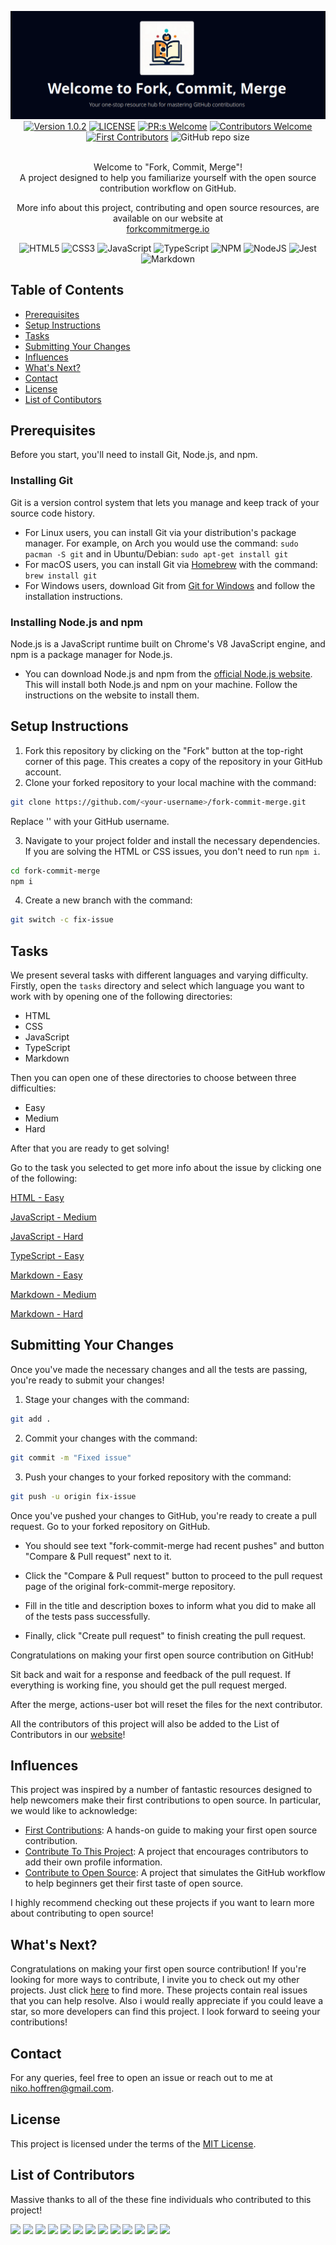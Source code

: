 <div align="center">

![Fork, Commit, Merge](/assets/images/fork-commit-merge-web-banner.png)
[![Version 1.0.2](https://img.shields.io/badge/Version-1.0.2-orange.svg)](https://github.com/nikohoffren/fork-commit-merge/pulls)
[![LICENSE](https://img.shields.io/badge/license-MIT-blue.svg)](LICENSE)
[![PR:s Welcome](https://img.shields.io/badge/PR:s-Welcome-brightgreen.svg)](https://github.com/nikohoffren/fork-commit-merge/pulls)
[![Contributors Welcome](https://img.shields.io/badge/Contributors-Welcome-purple.svg)](https://github.com/nikohoffren/fork-commit-merge/pulls)
[![First Contributors](https://img.shields.io/badge/first-contributors-brightgreen.svg)](https://github.com/nikohoffren/fork-commit-merge/pulls)
![GitHub repo size](https://img.shields.io/github/repo-size/nikohoffren/fork-commit-merge)

<br>
Welcome to "Fork, Commit, Merge"!<br>A project designed to help you familiarize yourself with the open source contribution workflow on GitHub.

More info about this project, contributing and open source resources, are available on our website at
<br>[forkcommitmerge.io](https://forkcommitmerge.io)

![HTML5](https://img.shields.io/badge/html5-%23E34F26.svg?style=for-the-badge&logo=html5&logoColor=white) ![CSS3](https://img.shields.io/badge/css3-%231572B6.svg?style=for-the-badge&logo=css3&logoColor=white) ![JavaScript](https://img.shields.io/badge/javascript-%23323330.svg?style=for-the-badge&logo=javascript&logoColor=%23F7DF1E) ![TypeScript](https://img.shields.io/badge/typescript-%23007ACC.svg?style=for-the-badge&logo=typescript&logoColor=white) ![NPM](https://img.shields.io/badge/NPM-%23000000.svg?style=for-the-badge&logo=npm&logoColor=white) ![NodeJS](https://img.shields.io/badge/node.js-6DA55F?style=for-the-badge&logo=node.js&logoColor=white) ![Jest](https://img.shields.io/badge/jest-%23E34F26.svg?style=for-the-badge&logo=jest&logoColor=white) ![Markdown](https://img.shields.io/badge/markdown-%23000000.svg?style=for-the-badge&logo=markdown&logoColor=white)


</div>

## Table of Contents

-   [Prerequisites](#prerequisites)
-   [Setup Instructions](#setup-instructions)
-   [Tasks](#tasks)
-   [Submitting Your Changes](#submitting-your-changes)
-   [Influences](#influences)
-   [What's Next?](#whats-next)
-   [Contact](#contact)
-   [License](#license)
-   [List of Contibutors](#list-of-contributors)

## Prerequisites

Before you start, you'll need to install Git, Node.js, and npm.

### Installing Git

Git is a version control system that lets you manage and keep track of your source code history.

- For Linux users, you can install Git via your distribution's package manager. For example, on Arch you would use the command: `sudo pacman -S git` and in Ubuntu/Debian: `sudo apt-get install git`
- For macOS users, you can install Git via [Homebrew](https://brew.sh/) with the command: `brew install git`
- For Windows users, download Git from [Git for Windows](https://gitforwindows.org/) and follow the installation instructions.

### Installing Node.js and npm

Node.js is a JavaScript runtime built on Chrome's V8 JavaScript engine, and npm is a package manager for Node.js.

- You can download Node.js and npm from the [official Node.js website](https://nodejs.org/en/download/). This will install both Node.js and npm on your machine. Follow the instructions on the website to install them.


## Setup Instructions

1. Fork this repository by clicking on the "Fork" button at the top-right corner of this page. This creates a copy of the repository in your GitHub account.
2. Clone your forked repository to your local machine with the command:

```bash
git clone https://github.com/<your-username>/fork-commit-merge.git
```

Replace '<your-username>' with your GitHub username.

3. Navigate to your project folder and install the necessary dependencies. If you are solving the HTML or CSS issues, you don't need to run `npm i`.

```bash
cd fork-commit-merge
npm i
```

4. Create a new branch with the command:

```bash
git switch -c fix-issue
```

## Tasks

We present several tasks with different languages and varying difficulty.
Firstly, open the `tasks` directory and select which language you want to work with by opening one of the following directories:
-   HTML
-   CSS
-   JavaScript
-   TypeScript
-   Markdown

Then you can open one of these directories to choose between three difficulties:
-   Easy
-   Medium
-   Hard

After that you are ready to get solving!

Go to the task you selected to get more info about the issue by clicking one of the following:

[HTML - Easy](https://github.com/nikohoffren/fork-commit-merge/issues/41)

[JavaScript - Medium](https://github.com/nikohoffren/fork-commit-merge/issues/40)

[JavaScript - Hard](https://github.com/nikohoffren/fork-commit-merge/issues/42)

[TypeScript - Easy](https://github.com/nikohoffren/fork-commit-merge/issues/54)

[Markdown - Easy](https://github.com/nikohoffren/fork-commit-merge/issues/50)

[Markdown - Medium](https://github.com/nikohoffren/fork-commit-merge/issues/51)

[Markdown - Hard](https://github.com/nikohoffren/fork-commit-merge/issues/56)

## Submitting Your Changes

Once you've made the necessary changes and all the tests are passing, you're ready to submit your changes!

1. Stage your changes with the command:

```bash
git add .
```

2. Commit your changes with the command:

```bash
git commit -m "Fixed issue"
```

3. Push your changes to your forked repository with the command:

```bash
git push -u origin fix-issue
```

Once you've pushed your changes to GitHub, you're ready to create a pull request. Go to your forked repository on GitHub.

-   You should see text "fork-commit-merge had recent pushes" and button "Compare & Pull request" next to it.

-   Click the "Compare & Pull request" button to proceed to the pull request page of the original fork-commit-merge repository.

-   Fill in the title and description boxes to inform what you did to make all of the tests pass successfully.

-   Finally, click "Create pull request" to finish creating the pull request.

Congratulations on making your first open source contribution on GitHub!

Sit back and wait for a response and feedback of the pull request. If everything is working fine, you should get the pull request merged.

After the merge, actions-user bot will reset the files for the next contributor.

All the contributors of this project will also be added to the List of Contributors in our [website](https://forkcommitmerge.io)!

## Influences

This project was inspired by a number of fantastic resources designed to help newcomers make their first contributions to open source. In particular, we would like to acknowledge:

- [First Contributions](https://github.com/firstcontributions/first-contributions): A hands-on guide to making your first open source contribution.
- [Contribute To This Project](https://github.com/Syknapse/Contribute-To-This-Project): A project that encourages contributors to add their own profile information.
- [Contribute to Open Source](https://github.com/danthareja/contribute-to-open-source): A project that simulates the GitHub workflow to help beginners get their first taste of open source.

I highly recommend checking out these projects if you want to learn more about contributing to open source!

## What's Next?

Congratulations on making your first open source contribution! If you're looking for more ways to contribute, I invite you to check out my other projects. Just click [here](https://github.com/nikohoffren) to find more. These projects contain real issues that you can help resolve. Also i would really appreciate if you could leave a star, so more developers can find this project. I look forward to seeing your contributions!

## Contact

For any queries, feel free to open an issue or reach out to me at niko.hoffren@gmail.com.

## License

This project is licensed under the terms of the [MIT License](LICENSE).

## List of Contributors

Massive thanks to all of the these fine individuals who contributed to this project!

<a href="https://github.com/nakel-ola"><img src="https://images.weserv.nl/?url=https://avatars.githubusercontent.com/u/109567025?v=4&h=300&w=300&fit=cover&mask=circle&maxage=7d" width="80px"/></a>
<a href="https://github.com/ChrisM922"><img src="https://images.weserv.nl/?url=https://avatars.githubusercontent.com/u/112943995?v=4&h=300&w=300&fit=cover&mask=circle&maxage=7d" width="80px"/></a>
<a href="https://github.com/jaas666"><img src="https://images.weserv.nl/?url=https://avatars.githubusercontent.com/u/30204147?v=4&h=300&w=300&fit=cover&mask=circle&maxage=7d" width="80px"/></a>
<a href="https://github.com/radhey30"><img src="https://images.weserv.nl/?url=https://avatars.githubusercontent.com/u/89542093?v=4&h=300&w=300&fit=cover&mask=circle&maxage=7d" width="80px"/></a>
<a href="https://github.com/Akiva1992"><img src="https://images.weserv.nl/?url=https://avatars.githubusercontent.com/u/107344160?v=4&h=300&w=300&fit=cover&mask=circle&maxage=7d" width="80px"/></a>
<a href="https://github.com/kabszac"><img src="https://images.weserv.nl/?url=https://avatars.githubusercontent.com/u/69686216?v=4&h=300&w=300&fit=cover&mask=circle&maxage=7d" width="80px"/></a>
<a href="https://github.com/HunterStarets"><img src="https://images.weserv.nl/?url=https://avatars.githubusercontent.com/u/17518254?v=4&h=300&w=300&fit=cover&mask=circle&maxage=7d" width="80px"/></a>
<a href="https://github.com/Rajdeep1311"><img src="https://images.weserv.nl/?url=https://avatars.githubusercontent.com/u/113296626?v=4&h=300&w=300&fit=cover&mask=circle&maxage=7d" width="80px"/></a>
<a href="https://github.com/dependabot[bot]"><img src="https://images.weserv.nl/?url=https://avatars.githubusercontent.com/u/49699333?v=4&h=300&w=300&fit=cover&mask=circle&maxage=7d" width="80px"/></a>
<a href="https://github.com/DarshanDixit05"><img src="https://images.weserv.nl/?url=https://avatars.githubusercontent.com/u/76871537?v=4&h=300&w=300&fit=cover&mask=circle&maxage=7d" width="80px"/></a>
<a href="https://github.com/sakibian"><img src="https://images.weserv.nl/?url=https://avatars.githubusercontent.com/u/40847839?v=4&h=300&w=300&fit=cover&mask=circle&maxage=7d" width="80px"/></a>
<a href="https://github.com/Nkiriobasi"><img src="https://images.weserv.nl/?url=https://avatars.githubusercontent.com/u/88588310?v=4&h=300&w=300&fit=cover&mask=circle&maxage=7d" width="80px"/></a>
<a href="https://github.com/Nitin-kumar199 "><img src="https://images.weserv.nl/?url=https://avatars.githubusercontent.com/u/112743746?v=4&h=300&w=300&fit=cover&mask=circle&maxage=7d" width="80px"/></a>
